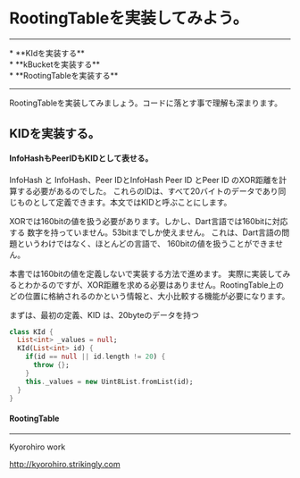 # RootingTableを実装してみよう。
<hr>
* **KIdを実装する**
<br>
* **kBucketを実装する**
<br>
* **RootingTableを実装する**
<br>
<hr>

RootingTableを実装してみましょう。コードに落とす事で理解も深まります。

## KIDを実装する。

#### InfoHashもPeerIDもKIDとして表せる。
InfoHash と InfoHash、Peer IDとInfoHash Peer ID とPeer ID のXOR距離を計算する必要があるのでした。
これらのIDは、すべて20バイトのデータであり同じものとして定義できます。本文ではKIDと呼ぶことにします。

XORでは160bitの値を扱う必要があります。しかし、Dart言語では160bitに対応する
数字を持っていません。53bitまでしか使えません。
これは、Dart言語の問題というわけではなく、ほとんどの言語で、
160bitの値を扱うことができません。

本書では160bitの値を定義しないで実装する方法で進めます。
実際に実装してみるとわかるのですが、XOR距離を求める必要はありません。RootingTable上の
どの位置に格納されるのかという情報と、大小比較する機能が必要になります。



まずは、最初の定義、KID は、20byteのデータを持つ
```dart
class KId {
  List<int> _values = null;
  KId(List<int> id) {
    if(id == null || id.length != 20) {
      throw {};
    }
    this._values = new Uint8List.fromList(id);
  }
}
```
#### RootingTable 







-------
Kyorohiro work

http://kyorohiro.strikingly.com
